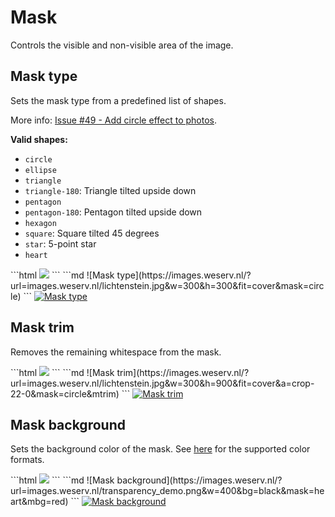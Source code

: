 # Mask

Controls the visible and non-visible area of the image.

## Mask type <QueryString field="mask" />

Sets the mask type from a predefined list of shapes.

More info: [Issue #49 - Add circle effect to photos](https://github.com/weserv/images/issues/49).

**Valid shapes:**
- `circle`
- `ellipse`
- `triangle`
- `triangle-180`: Triangle tilted upside down
- `pentagon`
- `pentagon-180`: Pentagon tilted upside down
- `hexagon`
- `square`: Square tilted 45 degrees
- `star`: 5-point star
- `heart`

<CodeGroup>
<CodeGroupItem title="HTML" active>
```html
<img src="//images.weserv.nl/?url=images.weserv.nl/lichtenstein.jpg&w=300&h=300&fit=cover&mask=circle">
```
</CodeGroupItem>

<CodeGroupItem title="Markdown">
```md
![Mask type](https://images.weserv.nl/?url=images.weserv.nl/lichtenstein.jpg&w=300&h=300&fit=cover&mask=circle)
```
</CodeGroupItem>
</CodeGroup>

<a href="/?url=images.weserv.nl/lichtenstein.jpg&w=300&h=300&fit=cover&mask=circle" target="_blank">
  <img :src="$withBase('/static/lichtenstein.jpg?w=300&h=300&fit=cover&mask=circle')" alt="Mask type">
</a>

## Mask trim <QueryString field="mtrim" bool="true" />

Removes the remaining whitespace from the mask.

<CodeGroup>
<CodeGroupItem title="HTML" active>
```html
<img src="//images.weserv.nl/?url=images.weserv.nl/lichtenstein.jpg&w=300&h=900&fit=cover&a=crop-22-0&mask=circle&mtrim">
```
</CodeGroupItem>

<CodeGroupItem title="Markdown">
```md
![Mask trim](https://images.weserv.nl/?url=images.weserv.nl/lichtenstein.jpg&w=300&h=900&fit=cover&a=crop-22-0&mask=circle&mtrim)
```
</CodeGroupItem>
</CodeGroup>

<a href="/?url=images.weserv.nl/lichtenstein.jpg&w=300&h=900&fit=cover&a=crop-22-0&mask=circle&mtrim" target="_blank">
  <img :src="$withBase('/static/lichtenstein.jpg?w=300&h=900&fit=cover&a=crop-22-0&mask=circle&mtrim')" alt="Mask trim">
</a>

## Mask background <QueryString field="mbg" />

Sets the background color of the mask. See [here](adjustment.md#background) for the supported color formats.

<CodeGroup>
<CodeGroupItem title="HTML" active>
```html
<img src="//images.weserv.nl/?url=images.weserv.nl/transparency_demo.png&w=400&bg=black&mask=heart&mbg=red">
```
</CodeGroupItem>

<CodeGroupItem title="Markdown">
```md
![Mask background](https://images.weserv.nl/?url=images.weserv.nl/transparency_demo.png&w=400&bg=black&mask=heart&mbg=red)
```
</CodeGroupItem>
</CodeGroup>

<a href="/?url=images.weserv.nl/transparency_demo.png&w=400&bg=black&mask=heart&mbg=red" target="_blank">
  <img :src="$withBase('/static/transparency_demo.png?w=400&bg=black&mask=heart&mbg=red')" alt="Mask background">
</a>
